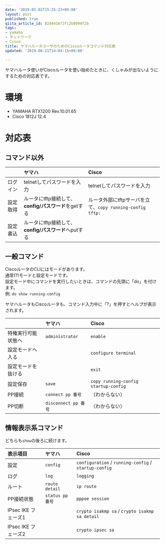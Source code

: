 ```yaml
---
date: '2019-03-02T15:35:23+09:00'
layout: post
published: true
qiita_article_id: 82d4416f3fc2b8998f2b
tags:
- yamaha
- ネットワーク
- Cisco
title: ヤマハルータユーザのためのCiscoルータコマンド対応表
updated: '2019-06-21T14:04:15+09:00'

---
```

ヤマハルータ使いがCiscoルータを使い始めたときに、くしゃみが出ないようにするための対応表です。  
  
# 環境  
  
* YAMAHA RTX1200 Rev.10.01.65  
* Cisco 1812J 12.4  
  
  
# 対応表  
  
  
## コマンド以外  
  
|  | ヤマハ | Cisco |  
|:--|:--|:--|  
| ログイン|telnetしてパスワードを入力 | telnetしてパスワードを入力 |  
| 設定取得 | ルータにtftp接続して、**config/パスワード**をgetする | ルータ外部にtftpサーバを立て、`copy running-config tftp:`|  
| 設定書込 | ルータにtftp接続して、**config/パスワード**へputする ||  
  
## 一般コマンド  
  
CiscoルータのCLIにはモードがあります。  
通常(?)モードと設定モードです。  
設定モード中にコマンドを実行したいときは、コマンドの先頭に「do」を付けます。  
例: `do show running-config`  
  
ヤマハルータもCiscoルータも、コマンド入力中に「?」を押すとヘルプが表示されます。  
  
  
|  | ヤマハ | Cisco |  
|:--|:--|:--|  
| 特権実行可能状態へ | `administrator` | `enable` |  
| 設定モードへ入る  |   | `configure terminal` |  
| 設定モードを抜ける | | `exit` |  
| 設定保存 | `save` | `copy running-config startup-config` |  
| PP接続 | `connect pp 番号` | （わからない） |  
| PP切断 | `disconnect pp 番号` | （わからない） |  
  
## 情報表示系コマンド  
  
どちらも`show`の後ろに続けます。  
  
| 表示項目 | ヤマハ | Cisco |  
|:--|:--|:--|  
| 設定  | `config`   | `configuration` / `running-config`  / `startup-config` |  
| ログ | `log` | `logging` |  
| ルート | `route detail` | `ip route` |  
| PP接続状態| `status pp 番号` | `pppoe session` |  
| IPsec IKE フェーズ1 | | `crypto isakmp sa` / `crypto isakmp sa detail` |  
| IPsec IKE フェーズ2 | | `crypto ipsec sa` |  
  
  
